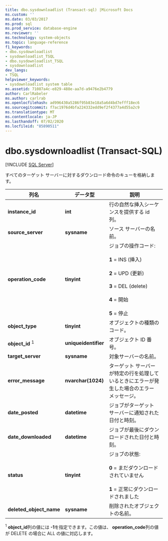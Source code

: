 ```yaml
---
title: dbo.sysdownloadlist (Transact-sql) |Microsoft Docs
ms.custom: ''
ms.date: 03/03/2017
ms.prod: sql
ms.prod_service: database-engine
ms.reviewer: ''
ms.technology: system-objects
ms.topic: language-reference
f1_keywords:
- dbo.sysdownloadlist
- sysdownloadlist_TSQL
- dbo.sysdownloadlist_TSQL
- sysdownloadlist
dev_langs:
- TSQL
helpviewer_keywords:
- sysdownloadlist system table
ms.assetid: 71087a4c-e829-488e-aa7d-a9476e2b4779
author: CarlRabeler
ms.author: carlrab
ms.openlocfilehash: ad996430a5286f95b83e18a5a6d4bd7efff18ec6
ms.sourcegitcommit: f7ac1976d4bfa224332edd9ef2f4377a4d55a2c9
ms.translationtype: MT
ms.contentlocale: ja-JP
ms.lasthandoff: 07/02/2020
ms.locfileid: "85890511"
---
```

# <a name="dbosysdownloadlist-transact-sql"></a>dbo.sysdownloadlist (Transact-SQL)
[!INCLUDE [SQL Server](../../includes/applies-to-version/sqlserver.md)]

  すべてのターゲット サーバーに対するダウンロード命令のキューを格納します。  
  
|列名|データ型|説明|  
|-----------------|---------------|-----------------|  
|**instance_id**|**int**|行の自然な挿入シーケンスを提供する id 列。|  
|**source_server**|**sysname**|ソース サーバーの名前。|  
|**operation_code**|**tinyint**|ジョブの操作コード:<br /><br /> **1** = INS (挿入)<br /><br /> **2** = UPD (更新)<br /><br /> **3** = DEL (delete)<br /><br /> **4** = 開始<br /><br /> **5** = 停止|  
|**object_type**|**tinyint**|オブジェクトの種類のコード。|  
|**object_id** <sup>1</sup>|**uniqueidentifier**|オブジェクト ID 番号。|  
|**target_server**|**sysname**|対象サーバーの名前。|  
|**error_message**|**nvarchar(1024)**|ターゲット サーバーが特定の行を処理しているときにエラーが発生した場合のエラー メッセージ。|  
|**date_posted**|**datetime**|ジョブがターゲット サーバーに通知された日付と時刻。|  
|**date_downloaded**|**datetime**|ジョブが最後にダウンロードされた日付と時刻。|  
|**status**|**tinyint**|ジョブの状態:<br /><br /> **0** = まだダウンロードされていません<br /><br /> **1** = 正常にダウンロードされました|  
|**deleted_object_name**|**sysname**|削除されたオブジェクトの名前。|  
  
 <sup>1</sup> **object_id**列の値には **-1**を指定できます。この値は、 **operation_code**列の値が DELETE の場合に ALL の値に対応します。  
  
  
